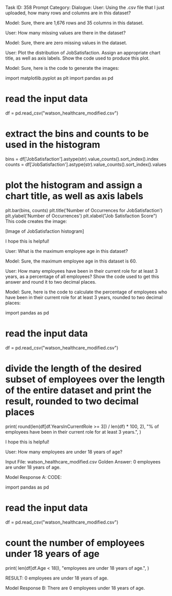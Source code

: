 Task ID: 358
Prompt Category:
Dialogue:
User:
Using the .csv file that I just uploaded, how many rows and columns are in this dataset?

Model:
Sure, there are 1,676 rows and 35 columns in this dataset.

User:
How many missing values are there in the dataset?

Model:
Sure, there are zero missing values in the dataset.

User:
Plot the distribution of JobSatisfaction. Assign an appropriate chart title, as well as axis labels. Show the code used to produce this plot.

Model:
Sure, here is the code to generate the images:

import matplotlib.pyplot as plt
import pandas as pd

# read the input data

df = pd.read_csv("watson_healthcare_modified.csv")

# extract the bins and counts to be used in the histogram

bins = df['JobSatisfaction'].astype(str).value_counts().sort_index().index
counts = df['JobSatisfaction'].astype(str).value_counts().sort_index().values

# plot the histogram and assign a chart title, as well as axis labels

plt.bar(bins, counts)
plt.title('Number of Occurrences for JobSatisfaction')
plt.ylabel('Number of Occurrences')
plt.xlabel("Job Satisfaction Score")
This code creates the image:

[Image of JobSatisfaction histogram]

I hope this is helpful!

User:
What is the maximum employee age in this dataset?

Model:
Sure, the maximum employee age in this dataset is 60.

User:
How many employees have been in their current role for at least 3 years, as a percentage of all employees? Show the code used to get this answer and round it to two decimal places.

Model:
Sure, here is the code to calculate the percentage of employees who have been in their current role for at least 3 years, rounded to two decimal places:

import pandas as pd

# read the input data

df = pd.read_csv("watson_healthcare_modified.csv")

# divide the length of the desired subset of employees over the length of the entire dataset and print the result, rounded to two decimal places

print(
round(len(df[df.YearsInCurrentRole >= 3]) / len(df) \* 100, 2),
"% of employees have been in their current role for at least 3 years.",
)

I hope this is helpful!

User:
How many employees are under 18 years of age?

Input File: watson_healthcare_modified.csv
Golden Answer:
0 employees are under 18 years of age.

Model Response A:
CODE:

import pandas as pd

# read the input data

df = pd.read_csv("watson_healthcare_modified.csv")

# count the number of employees under 18 years of age

print(
len(df[df.Age < 18]),
"employees are under 18 years of age.",
)

RESULT:
0 employees are under 18 years of age.

Model Response B:
There are 0 employees under 18 years of age.
